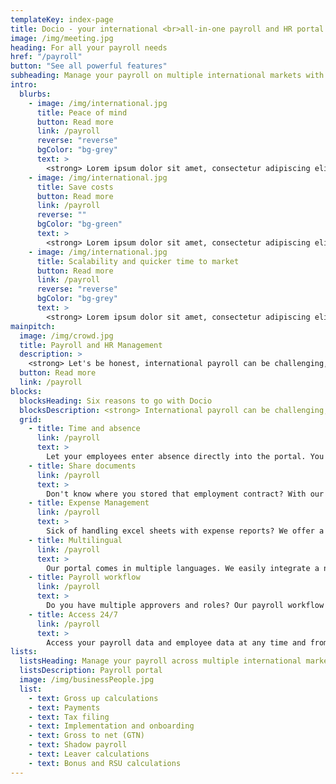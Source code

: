```yaml
---
templateKey: index-page
title: Docio - your international <br>all-in-one payroll and HR portal.
image: /img/meeting.jpg
heading: For all your payroll needs
href: "/payroll"
button: "See all powerful features"
subheading: Manage your payroll on multiple international markets with one online interface.
intro:
  blurbs:
    - image: /img/international.jpg
      title: Peace of mind
      button: Read more
      link: /payroll
      reverse: "reverse"
      bgColor: "bg-grey"
      text: >
        <strong> Lorem ipsum dolor sit amet, consectetur adipiscing elit? </strong><br></br> Ut enim ad minim veniam, quis nostrud exercitation ullamco laboris nisi ut aliquip ex ea commodo consequat. Duis aute irure dolor in reprehenderit in voluptate velit esse cillum dolore eu fugiat nulla pariatur. Excepteur sint occaecat cupidatat non proident, sunt in culpa qui officia deserunt mollit anim id est laborum. Sed ut perspiciatis unde omnis iste natus.
    - image: /img/international.jpg
      title: Save costs
      button: Read more
      link: /payroll
      reverse: ""
      bgColor: "bg-green"
      text: >
        <strong> Lorem ipsum dolor sit amet, consectetur adipiscing elit? </strong><br></br> Ut enim ad minim veniam, quis nostrud exercitation ullamco laboris nisi ut aliquip ex ea commodo consequat. Duis aute irure dolor in reprehenderit in voluptate velit esse cillum dolore eu fugiat nulla pariatur. Excepteur sint occaecat cupidatat non proident, sunt in culpa qui officia deserunt mollit anim id est laborum. Sed ut perspiciatis unde omnis iste natus.
    - image: /img/international.jpg
      title: Scalability and quicker time to market
      button: Read more
      link: /payroll
      reverse: "reverse"
      bgColor: "bg-grey"
      text: >
        <strong> Lorem ipsum dolor sit amet, consectetur adipiscing elit? </strong><br></br> Ut enim ad minim veniam, quis nostrud exercitation ullamco laboris nisi ut aliquip ex ea commodo consequat. Duis aute irure dolor in reprehenderit in voluptate velit esse cillum dolore eu fugiat nulla pariatur. Excepteur sint occaecat cupidatat non proident, sunt in culpa qui officia deserunt mollit anim id est laborum. Sed ut perspiciatis unde omnis iste natus.
mainpitch:
  image: /img/crowd.jpg
  title: Payroll and HR Management
  description: >
    <strong> Let's be honest, international payroll can be challenging, but it has to be done. We have the perfect tool for managing international payroll and HR related tasks for your international employees. </strong><br></br> We let you store and manage all important employee and payroll data in one place. In this way you will increase your control and efficiency by using one online interface for all your international employees. Your job is simply to check and approve in the portal.
  button: Read more
  link: /payroll
blocks:
  blocksHeading: Six reasons to go with Docio
  blocksDescription: <strong> International payroll can be challenging, but it is important and has to be done.</strong><br></br> And we have the perfect tool to help you with payroll and a variety of other HR tasks. You can efficiently store and manage employee and payroll data in one place, controlled via one online interface. All you have to do is check and approve.
  grid:
    - title: Time and absence
      link: /payroll
      text: >
        Let your employees enter absence directly into the portal. You just approve or reject. You will get a nice overview of all absence for all your employees on all your international markets.
    - title: Share documents
      link: /payroll
      text: >
        Don't know where you stored that employment contract? With our Document sharing tool you will have all your sensitive documents in one place
    - title: Expense Management
      link: /payroll
      text: >
        Sick of handling excel sheets with expense reports? We offer a standardised expense management tool that will work for all your employees on your international markets.
    - title: Multilingual
      link: /payroll
      text: >
        Our portal comes in multiple languages. We easily integrate a new language according to your needs.
    - title: Payroll workflow
      link: /payroll
      text: >
        Do you have multiple approvers and roles? Our payroll workflow is fully configurable to handle your specific needs and processes.
    - title: Access 24/7
      link: /payroll
      text: >
        Access your payroll data and employee data at any time and from anywhere thanks to our mobile device login and real time notifications.
lists:
  listsHeading: Manage your payroll across multiple international markets with one online interface.
  listsDescription: Payroll portal
  image: /img/businessPeople.jpg
  list:
    - text: Gross up calculations
    - text: Payments
    - text: Tax filing
    - text: Implementation and onboarding
    - text: Gross to net (GTN)
    - text: Shadow payroll
    - text: Leaver calculations
    - text: Bonus and RSU calculations
---
```

